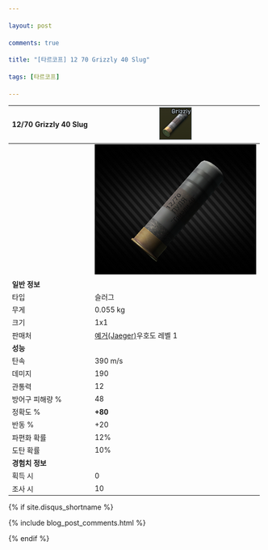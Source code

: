 ```yaml
---

layout: post

comments: true

title: "[타르코프] 12 70 Grizzly 40 Slug"

tags: [타르코프]

---
```


|12/70 Grizzly 40 Slug|![12/70 Grizzly 40 Slug](/assets/image/tarkov/bullet/1270Grizzly40SlugIcon.png)|
|--|--|
||![12/70 Grizzly 40 Slug](/assets/image/tarkov/bullet/1270Grizzly40Slug.png)|
|**일반 정보**|
|타입|슬러그|
|무게|0.055 kg|
|크기|1x1|
|판매처|[예거(Jaeger)](https://)우호도 레벨 1|
|**성능**|
|탄속|390 m/s|
|데미지|190|
|관통력|12|
|방어구 피해량 %|48|
|정확도 %|**+80**|
|반동 %|+20|
|파편화 확률|12%|
|도탄 확률|10%|
|**경험치 정보**|
|획득 시|0|
|조사 시|10|

{% if site.disqus_shortname %}

<div class="comments">

  {% include blog_post_comments.html %}

</div>

{% endif %}



<div id="disqus_thread"></div>